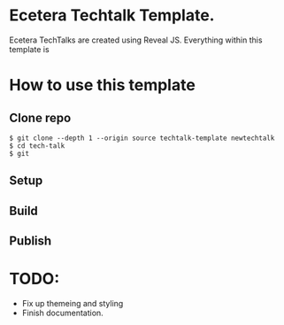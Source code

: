 # Ecetera Techtalk Template.

Ecetera TechTalks are created using Reveal JS.
Everything within this template is 
# How to use this template

## Clone repo
``` 
$ git clone --depth 1 --origin source techtalk-template newtechtalk
$ cd tech-talk
$ git 
```

## Setup

## Build

## Publish


# TODO:
* Fix up themeing and styling
* Finish documentation.
